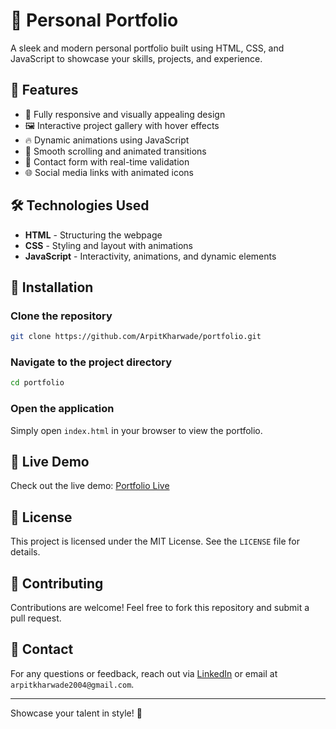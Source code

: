 # 🌟 Personal Portfolio

A sleek and modern personal portfolio built using HTML, CSS, and JavaScript to showcase your skills, projects, and experience.

## 🚀 Features
- 🎨 Fully responsive and visually appealing design
- 🖼️ Interactive project gallery with hover effects
- 🔥 Dynamic animations using JavaScript
- 📜 Smooth scrolling and animated transitions
- 📨 Contact form with real-time validation
- 🌐 Social media links with animated icons

## 🛠️ Technologies Used
- **HTML** - Structuring the webpage
- **CSS** - Styling and layout with animations
- **JavaScript** - Interactivity, animations, and dynamic elements

## 📂 Installation
### Clone the repository
```bash
git clone https://github.com/ArpitKharwade/portfolio.git
```
### Navigate to the project directory
```bash
cd portfolio
```
### Open the application
Simply open `index.html` in your browser to view the portfolio.

## 🎥 Live Demo
Check out the live demo: [Portfolio Live](https://arpitk-2004-portfolio.netlify.app/)

## 📜 License
This project is licensed under the MIT License. See the `LICENSE` file for details.

## 🤝 Contributing
Contributions are welcome! Feel free to fork this repository and submit a pull request.

## 📧 Contact
For any questions or feedback, reach out via [LinkedIn](https://www.linkedin.com/in/arpit-kharwade) or email at `arpitkharwade2004@gmail.com`.

---
Showcase your talent in style! 🚀


